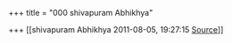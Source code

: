 +++
title = "000 shivapuram Abhikhya"

+++
[[shivapuram Abhikhya	2011-08-05, 19:27:15 [Source](https://groups.google.com/g/bvparishat/c/40_EOXvk9CU)]]



